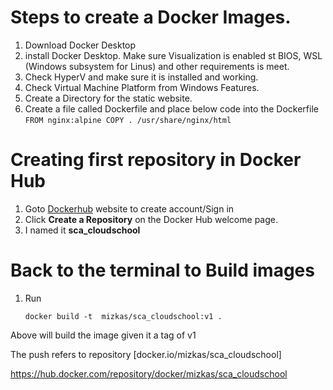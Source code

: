 # Steps to create a Docker Images.

1. Download Docker Desktop
2. install Docker Desktop. Make sure Visualization is enabled st BIOS, WSL (Windows subsystem for Linus) and other requirements is meet. 
3. Check HyperV and make sure it is installed and working.
4. Check Virtual Machine Platform from Windows Features.
5. Create a Directory for the static website.
6. Create a file called Dockerfile and place below code into the Dockerfile
        ```
            FROM nginx:alpine
            COPY . /usr/share/nginx/html
        ```
# Creating first repository in Docker Hub
1. Goto  [Dockerhub](https://hub.docker.com/) website to create account/Sign in 
2. Click **Create a Repository** on the Docker Hub welcome page.
3. I named it **sca_cloudschool**

# Back to the terminal to Build images 
1. Run 
    ```
    docker build -t  mizkas/sca_cloudschool:v1 .
    ```

Above will build the image given it a tag of v1


The push refers to repository [docker.io/mizkas/sca_cloudschool]

https://hub.docker.com/repository/docker/mizkas/sca_cloudschool